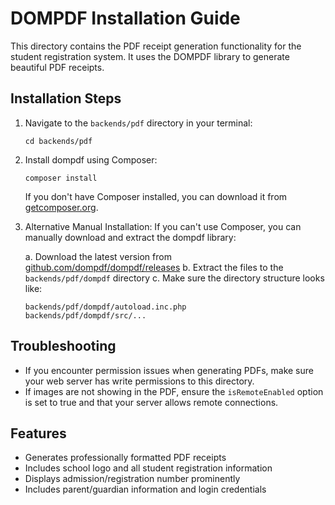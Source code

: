 # DOMPDF Installation Guide

This directory contains the PDF receipt generation functionality for the student registration system. It uses the DOMPDF library to generate beautiful PDF receipts.

## Installation Steps

1. Navigate to the `backends/pdf` directory in your terminal:
   ```
   cd backends/pdf
   ```

2. Install dompdf using Composer:
   ```
   composer install
   ```
   
   If you don't have Composer installed, you can download it from [getcomposer.org](https://getcomposer.org/download/).
   
3. Alternative Manual Installation:
   If you can't use Composer, you can manually download and extract the dompdf library:
   
   a. Download the latest version from [github.com/dompdf/dompdf/releases](https://github.com/dompdf/dompdf/releases)
   b. Extract the files to the `backends/pdf/dompdf` directory
   c. Make sure the directory structure looks like:
      ```
      backends/pdf/dompdf/autoload.inc.php
      backends/pdf/dompdf/src/...
      ```

## Troubleshooting

- If you encounter permission issues when generating PDFs, make sure your web server has write permissions to this directory.
- If images are not showing in the PDF, ensure the `isRemoteEnabled` option is set to true and that your server allows remote connections.

## Features

- Generates professionally formatted PDF receipts
- Includes school logo and all student registration information
- Displays admission/registration number prominently
- Includes parent/guardian information and login credentials 